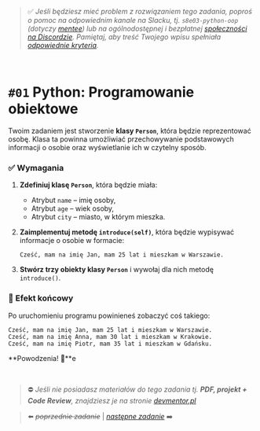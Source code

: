 > :white_check_mark: *Jeśli będziesz mieć problem z rozwiązaniem tego zadania, poproś o pomoc na odpowiednim kanale na Slacku, tj. `s8e03-python-oop` (dotyczy [mentee](https://devmentor.pl/mentoring/)) lub na ogólnodostępnej i bezpłatnej [społeczności na Discordzie](https://devmentor.pl/discord). Pamiętaj, aby treść Twojego wpisu spełniała [odpowiednie kryteria](https://devmentor.pl/jak-prosic-o-pomoc/).*

&nbsp;

# `#01` Python: Programowanie obiektowe

Twoim zadaniem jest stworzenie **klasy `Person`**, która będzie reprezentować osobę. Klasa ta powinna umożliwiać przechowywanie podstawowych informacji o osobie oraz wyświetlanie ich w czytelny sposób.  


### **✅ Wymagania**
1. **Zdefiniuj klasę `Person`**, która będzie miała:
   - Atrybut `name` – imię osoby,   
   - Atrybut `age` – wiek osoby,
   - Atrybut `city` – miasto, w którym mieszka.
   
2. **Zaimplementuj metodę `introduce(self)`**, która będzie wypisywać informacje o osobie w formacie:
   ```
   Cześć, mam na imię Jan, mam 25 lat i mieszkam w Warszawie.
   ```
   
3. **Stwórz trzy obiekty klasy `Person`** i wywołaj dla nich metodę `introduce()`.


### **📌 Efekt końcowy**
Po uruchomieniu programu powinieneś zobaczyć coś takiego:

```
Cześć, mam na imię Jan, mam 25 lat i mieszkam w Warszawie.
Cześć, mam na imię Anna, mam 30 lat i mieszkam w Krakowie.
Cześć, mam na imię Piotr, mam 35 lat i mieszkam w Gdańsku.
```

**Powodzenia! 🚀**e



&nbsp;
> :no_entry: *Jeśli nie posiadasz materiałów do tego zadania tj. **PDF, projekt + Code Review**, znajdziesz je na stronie [devmentor.pl](https://devmentor.pl/workshop-python-oop)*

> :arrow_left: ~~*poprzednie zadanie*~~ | [*następne zadanie*](./../02) :arrow_right:
